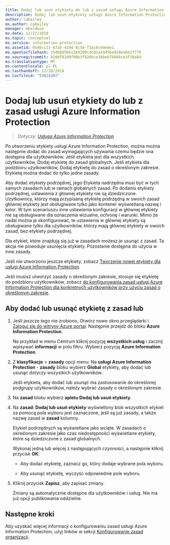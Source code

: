 ```yaml
---
title: Dodaj lub usuń etykiety do lub z zasad usługi Azure Information Protection — AIP
description: Dodaj lub usuń etykiety usługi Azure Information Protection do lub z zasad globalnych dla wszystkich użytkowników, czy do lub z zasady o określonym zakresie dla podzbioru użytkowników.
author: cabailey
ms.author: cabailey
manager: mbaldwin
ms.date: 12/27/2018
ms.topic: conceptual
ms.service: information-protection
ms.assetid: 0546cc11-67a5-4194-8c54-f3ac8ce9ebe1
ms.openlocfilehash: 154b8d5b61169208cdc01a2445be918ea6e2f77b
ms.sourcegitcommit: b10df82d9f00b3f826bce38beb7b666ce3f56e84
ms.translationtype: MT
ms.contentlocale: pl-PL
ms.lasthandoff: 12/28/2018
ms.locfileid: "53814207"
---
```

# <a name="add-or-remove-a-label-to-or-from-an-azure-information-protection-policy"></a>Dodaj lub usuń etykiety do lub z zasad usługi Azure Information Protection

>*Dotyczy: [Usługa Azure Information Protection](https://azure.microsoft.com/pricing/details/information-protection)*

Po utworzeniu etykiety usługi Azure Information Protection, można można następnie dodać do zasad wymagających używania czemu będzie ona dostępna dla użytkowników. Jeśli etykieta jest dla wszystkich użytkowników, Dodaj etykietę do zasad globalnych. Jeśli etykieta dla podzbioru użytkowników, Dodaj etykietę do zasad o określonym zakresie. Etykietę można dodać do tylko jedne zasady. 

Aby dodać etykiety podrzędnej, jego Etykieta nadrzędna musi być w tych samych zasadach lub w ramach globalnych zasad. Po dodaniu etykiety podrzędnej, ustawienia z głównej etykiety nie są dziedziczone. Użytkownicy, którzy mają przypisaną etykietę podrzędną w swoich zasad głównej etykiety jest obsługiwane tylko jako kontener wyświetlaną nazwę i kolor. W tym scenariuszu inne ustawienia konfiguracji w głównej etykiety nie są obsługiwane dla oznaczenia wizualne, ochronę i warunki. Mimo że nadal można je skonfigurować, te ustawienia w głównej etykiety są obsługiwane tylko dla użytkowników, którzy mają głównej etykiety w swoich zasad, bez etykiety podrzędnej.

Dla etykiet, które znajdują się już w zasadach możesz je usunąć z zasad. Ta akcja nie powoduje usunięcia etykiety. Pozostanie dostępna do użycia w inne zasady.

Jeśli nie utworzono jeszcze etykiety, zobacz [Tworzenie nowej etykiety dla usługi Azure Information Protection](configure-policy-new-label.md).

Jeśli musisz utworzyć zasady o określonym zakresie, stosuje się etykietę do podzbioru użytkowników, zobacz [do konfigurowania zasad usługi Azure Information Protection dla konkretnych użytkowników przy użyciu zasad o określonym zakresie](configure-policy-scope.md).

## <a name="to-add-or-remove-a-label-to-or-from-a-policy"></a>Aby dodać lub usunąć etykietę z zasad lub

1. Jeśli jeszcze tego nie zrobiono, Otwórz nowe okno przeglądarki i [Zaloguj się do witryny Azure portal](configure-policy.md#signing-in-to-the-azure-portal). Następnie przejdź do bloku **Azure Information Protection**.
    
    Na przykład w menu Centrum kliknij pozycję **wszystkich usług** i zacznij wpisywać **informacji** w polu filtru. Wybierz pozycję **Azure Information Protection**.

2. Z **klasyfikacje** > **zasady** opcji menu: Na **usługi Azure Information Protection** - **zasady** bloku wybierz **Global** etykiety, aby dodać lub usunąć dotyczy wszystkich użytkowników.

    Jeśli etykieta, aby dodać lub usunąć ma zastosowanie do określonej podgrupy użytkowników, należy wybrać zasady o określonym zakresie.

3. Na **zasad** bloku wybierz **apletu Dodaj lub usuń etykiety**.

4. Na **zasad: Dodaj lub usuń etykiety** wyświetlony blok wszystkich etykiet za pomocą pola wyboru jest zaznaczone, jeśli są już zasady, a także nazwę zasad w **zasad** kolumny.
     
    Etykiet podrzędnych są wyświetlane jako wcięte. W zasadach o określonym zakresie jako czas niedostępności wyświetlane etykiety, które są dziedziczone z zasad globalnych.
    
    Wykonaj jedną lub więcej z następujących czynności, a następnie kliknij przycisk **OK**:
    
    - Aby dodać etykietę, zaznacz go, który dodaje wybrane pola wyboru.
    
    - Aby usunąć etykietę, wyczyść odpowiednie pole wyboru.
  
5. Kliknij przycisk **Zapisz**, aby zapisać zmiany.
   
    Zmiany są automatycznie dostępne dla użytkowników i usług. Nie ma już opcji publikowania oddzielne.


## <a name="next-steps"></a>Następne kroki

Aby uzyskać więcej informacji o konfigurowaniu zasad usługi Azure Information Protection, użyj linków w sekcji [Konfigurowanie zasad organizacji](configure-policy.md#configuring-your-organizations-policy).
